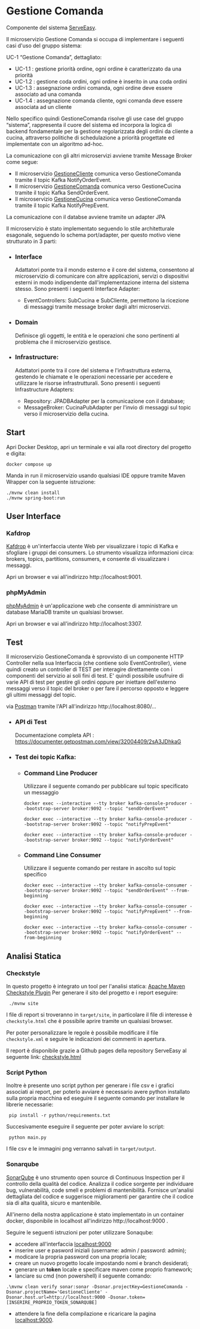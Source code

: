 # Gestione Comanda
Componente del sistema [ServeEasy](https://github.com/giorgio-hash/ServeEasy.git).

Il microservizio Gestione Comanda si occupa di implementare i seguenti casi d'uso del gruppo sistema:

UC-1 “Gestione Comanda”, dettagliato:
- UC-1.1 : gestione priorità ordine, ogni ordine è caratterizzato da una priorità
- UC-1.2 : gestione coda ordini, ogni ordine è inserito in una coda ordini
- UC-1.3 : assegnazione ordini comanda, ogni ordine deve essere associato ad una comanda
- UC-1.4 : assegnazione comanda cliente, ogni comanda deve essere associata ad un cliente

Nello specifico quindi GestioneComanda risolve gli use case del gruppo “sistema”, rappresenta il cuore del sistema ed incorpora la logica di backend fondamentale per la gestione regolarizzata degli ordini da cliente a cucina, attraverso politiche di schedulazione a priorità progettate ed implementate con un algoritmo ad-hoc.

La comunicazione con gli altri microservizi avviene tramite Message Broker come segue:
- Il microservizio [GestioneCliente](https://github.com/giorgio-hash/GestioneCliente) comunica verso GestioneComanda tramite il topic Kafka NotifyOrderEvent.
- Il microservizio [GestioneComanda](https://github.com/giorgio-hash/GestioneComanda) comunica verso GestioneCucina tramite il topic Kafka SendOrderEvent.
- Il microservizio [GestioneCucina](https://github.com/giorgio-hash/GestioneCucina) comunica verso GestioneComanda tramite il topic Kafka NotifyPrepEvent.

La comunicazione con il databse avviene tramite un adapter JPA

Il microservizio è stato implementato seguendo lo stile architetturale esagonale, seguendo lo schema port/adapter, 
per questo motivo viene strutturato in 3 parti:

- ### Interface
    Adattatori ponte tra il mondo esterno e il core del sistema, consentono al microservizio di comunicare con altre applicazioni, servizi o dispositivi esterni in modo         indipendente dall'implementazione interna del sistema stesso. Sono presenti i seguenti Interface Adapter:
    - EventControllers: SubCucina e SubCliente, permettono la ricezione di messaggi tramite message broker dagli altri microservizi.

- ### Domain
    Definisce gli oggetti, le entità e le operazioni che sono pertinenti al problema che il microservizio gestisce.

- ### Infrastructure:
    Adattatori ponte tra il core del sistema e l'infrastruttura esterna, gestendo le chiamate e le operazioni necessarie per accedere e utilizzare le risorse infrastrutturali.     Sono presenti i seguenti Infrastructure Adapters: 
    - Repository: JPADBAdapter per la comunicazione con il database;
    - MessageBroker: CucinaPubAdapter per l'invio di messaggi sul topic verso il microservizio della cucina.

## Start
Apri Docker Desktop, apri un terminale e vai alla root directory del progetto e digita:
```shell
docker compose up
```
Manda in run il microservizio usando qualsiasi IDE oppure tramite Maven Wrapper con la seguente istruzione:
```shell
./mvnw clean install
./mvnw spring-boot:run
```

## User Interface

### Kafdrop
[Kafdrop](https://github.com/obsidiandynamics/kafdrop) è un'interfaccia utente Web per visualizzare i topic di Kafka
e sfogliare i gruppi dei consumers.
Lo strumento visualizza informazioni circa: brokers, topics, partitions, consumers, e consente di visualizzare i messaggi.

Apri un browser e vai all'indirizzo http://localhost:9001.

### phpMyAdmin
[phpMyAdmin](https://www.phpmyadmin.net/) è un'applicazione web che consente di amministrare un database MariaDB tramite un qualsiasi browser.

Apri un browser e vai all'indirizzo http://localhost:3307.

## Test
Il microservizio GestioneComanda è sprovvisto di un componente HTTP Controller nella sua Interfaccia (che contiene solo EventController), viene quindi creato un controller di TEST per interagire direttamente con i componenti del servizio ai soli fini di test.
E' quindi possibile usufruire di varie API di test per gestire gli ordini oppure per iniettare dell'esterno messaggi verso
il topic del broker o per fare il percorso opposto e leggere gli ultimi messaggi del topic.

via [Postman](https://web.postman.co//) tramite l'API all'indirizzo http://localhost:8080/...

- ### API di Test
    Documentazione completa API : https://documenter.getpostman.com/view/32004409/2sA3JDhkaG

- ### Test dei topic Kafka:
    - ### Command Line Producer
        Utilizzare il seguente comando per pubblicare sul topic specificato un messaggio
        ```shell
        docker exec --interactive --tty broker kafka-console-producer --bootstrap-server broker:9092 --topic "sendOrderEvent"
        ```
        ```shell
        docker exec --interactive --tty broker kafka-console-producer --bootstrap-server broker:9092 --topic "notifyPrepEvent"
        ```
        ```shell
        docker exec --interactive --tty broker kafka-console-producer --bootstrap-server broker:9092 --topic "notifyOrderEvent"
        ```
    
    - ### Command Line Consumer
        Utilizzare il seguente comando per restare in ascolto sul topic specifico
        ```shell
        docker exec --interactive --tty broker kafka-console-consumer --bootstrap-server broker:9092 --topic "sendOrderEvent" --from-beginning
        ```
        ```shell
        docker exec --interactive --tty broker kafka-console-consumer --bootstrap-server broker:9092 --topic "notifyPrepEvent" --from-beginning
        ```
        ```shell
        docker exec --interactive --tty broker kafka-console-consumer --bootstrap-server broker:9092 --topic "notifyOrderEvent" --from-beginning
        ```

## Analisi Statica
### Checkstyle
In questo progetto è integrato un tool per l'analisi statica:
[Apache Maven Checkstyle Plugin](https://maven.apache.org/plugins/maven-checkstyle-plugin/index.html)
Per generare il sito del progetto e i report eseguire:
```shell
 ./mvnw site
 ```
I file di report si troveranno in ```target/site```, in particolare il file di interesse è
```checkstyle.html``` che è possibile aprire tramite un qualsiasi browser.

Per poter personalizzare le regole è possibile modificare il file ```checkstyle.xml``` e seguire le indicazioni
dei commenti in apertura.

Il report è disponibile grazie a Github pages della repository ServeEasy al seguente link: [checkstyle.html](https://giorgio-hash.github.io/ServeEasy/Report/GestioneComanda/site/checkstyle.html)

### Script Python
Inoltre è presente uno script python per generare i file csv e i grafici associati ai report, per poterlo avviare
è necessario avere python installato sulla propria macchina ed eseguire il seguente comando
per installare le librerie necessarie:
```shell
 pip install -r python/requirements.txt
 ```
Succesivamente eseguire il seguente per poter avviare lo script:
```shell
 python main.py
 ```
I file csv e le immagini png verranno salvati in ```target/output```.

### Sonarqube
[SonarQube](https://www.sonarsource.com/products/sonarqube/) è uno strumento open source di Continuous Inspection 
per il controllo della qualità del codice. 
Analizza il codice sorgente per individuare bug, vulnerabilità, code smell e problemi di mantenibilità. 
Fornisce un'analisi dettagliata del codice e suggerisce miglioramenti per garantire che il codice sia di alta qualità, 
sicuro e mantenibile.

All'inerno della nostra applicazione è stato implementato in un container docker, 
disponibile in localhost all'indirizzo  http://localhost:9000 .

Seguire le seguenti istruzioni per poter utilizzare Sonaqube:

- accedere all'interfaccia [localhost:9000](http://localhost:9000)
- inserire user e pasword iniziali (username: admin / password: admin);
- modicare la propria password con una propria locale;
- creare un nuovo progetto locale impostando nomi e branch desiderati;
- generare un **token** locale e specificare maven come proprio framework;
- lanciare su cmd (non powershell) il seguente comando:
```shell
.\mvnw clean verify sonar:sonar -Dsonar.projectKey=GestioneComanda -Dsonar.projectName='GestioneCliente' -Dsonar.host.url=http://localhost:9000 -Dsonar.token=[INSERIRE_PROPRIO_TOKEN_SONARQUBE]
 ```
- attendere la fine della compilazione e ricaricare la pagina [localhost:9000](http://localhost:9000).
